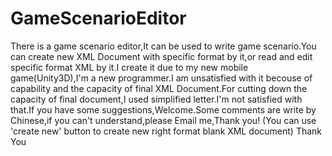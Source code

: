 GameScenarioEditor
==================

There is a game scenario editor,It can be used to write game scenario.You can create new XML Document with specific format by it,or read and edit specific format XML by it.I create it due to my new mobile game(Unity3D),I'm a new programmer.I am unsatisfied with it becouse of capability and the capacity of final XML Document.For cutting down the capacity of final document,I used simplified letter.I'm not satisfied with that.If you have some suggestions,Welcome.Some comments are write by Chinese,if you can't understand,please Email me,Thank you! (You can use 'create new' button to create new right format blank XML document)
                                                                                                          Thank You
